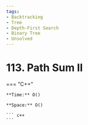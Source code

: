 ```yaml
---
tags:
- Backtracking
- Tree
- Depth-First Search
- Binary Tree
- Unsolved
---
```



# 113. Path Sum II

=== "C++"

    **Time:** O()

    **Space:** O()

    ``` c++
    ```